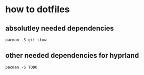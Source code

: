 # how to dotfiles

## absolutley needed dependencies
```
pacman -S git stow
```
## other needed dependencies for hyprland
```
pacman -S TODO
```
